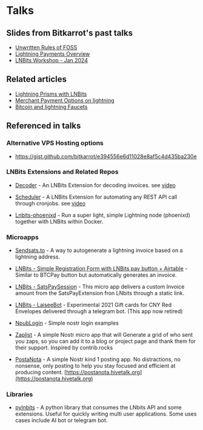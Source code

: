 # Talks

## Slides from Bitkarrot's past talks

- [Unwritten Rules of FOSS](/2023NOV_Unwritten%20Rules%20of%20FOSS.pdf)
- [Lightning Payments Overview](/2023OCT_LightningPaymentsWorkshop.pdf)
- [LNBits Workshop - Jan 2024](/2024JAN_LNBitsWorkshop.pdf)

## Related articles
 - [Lightning Prisms with LNBits](https://bitkarrot.substack.com/p/lightning-prisms-with-lnbits)
 - [Merchant Payment Options on lightning](https://bitkarrot.substack.com/p/elderberry-syrup-for-lightning-payments)
 - [Bitcoin and lightning Faucets](https://bitkarrot.substack.com/p/testnet-bitcoin-and-lightning-faucets)


## Referenced in talks

### Alternative VPS Hosting options
- https://gist.github.com/bitkarrot/e394556e6d11028e8af5c4d435ba230e


### LNBits Extensions and Related Repos

- [Decoder](https://github.com/bitkarrot/decoder) - An LNBits Extension for decoding invoices. see [video](/LNBitsDecoderVideo.mp4)

- [Scheduler](https://github.com/bitkarrot/scheduler/) - A LNBits Extension for automating any REST API call through cronjobs. see [video](/LNBitsSchedulerVideo.mp4)

- [Lnbits-phoenixd](https://github.com/bitkarrot/lnbits-phoenixd/) - Run a super light, simple Lightning node (phoenixd) together with LNBits within Docker.
  
### Microapps

- [Sendsats.to](https://sendsats.to) - A way to autogenerate a lightning invoice based on a lightning address.

- [LNBits - Simple Registration Form with LNBits pay button + Airtable](https://github.com/bitkarrot/simple-reg-lnbits-form/) - Similar to BTCPay button but automatically generates an invoice.

- [LNBits - SatsPaySession](https://github.com/bitkarrot/satspaysession/) - This micro app delivers a custom Invoice amount from the SatsPayExtension fron LNbits through a static link.

- [LNBits - LaiseeBot](https://github.com/bitkarrot/laiseebot/) - Experimental 2021 Gift cards for CNY Red Envelopes delivered through a telegram bot. (This app now retired)

- [NpubLogin](https://github.com/bitkarrot/npublogin) - Simple nostr login examples

- [Zaplist](https://zaplist.hivetalk.org/) - A simple Nostr micro app that will Generate a grid of who sent you zaps, so you can add it to a blog or project page and thank them for their support. Inspired by contrib.rocks

- [PostaNota](https://github.com/bitkarrot/posta-nota) -  A simple Nostr kind 1 posting app. No distractions, no nonsense, only posting to help you stay focused and efficient at producing content. [https://postanota.hivetalk.org](https://postanota.hivetalk.org)

### Libraries
- [pylnbits](https://github.com/lightningames/pylnbits) - A python library that consumes the LNbits API and some extensions. Useful for quickly writing multi user applications. Some uses cases include AI bot or telegram bot.
